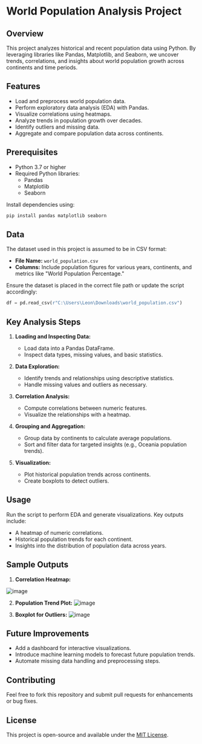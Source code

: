 # World Population Analysis Project

## Overview
This project analyzes historical and recent population data using Python. By leveraging libraries like Pandas, Matplotlib, and Seaborn, we uncover trends, correlations, and insights about world population growth across continents and time periods.

## Features
- Load and preprocess world population data.
- Perform exploratory data analysis (EDA) with Pandas.
- Visualize correlations using heatmaps.
- Analyze trends in population growth over decades.
- Identify outliers and missing data.
- Aggregate and compare population data across continents.

## Prerequisites
- Python 3.7 or higher
- Required Python libraries:
  - Pandas
  - Matplotlib
  - Seaborn

Install dependencies using:
```bash
pip install pandas matplotlib seaborn
```

## Data
The dataset used in this project is assumed to be in CSV format:
- **File Name:** `world_population.csv`
- **Columns:** Include population figures for various years, continents, and metrics like "World Population Percentage."

Ensure the dataset is placed in the correct file path or update the script accordingly:
```python
df = pd.read_csv(r"C:\Users\Leon\Downloads\world_population.csv")
```

## Key Analysis Steps
1. **Loading and Inspecting Data:**
   - Load data into a Pandas DataFrame.
   - Inspect data types, missing values, and basic statistics.

2. **Data Exploration:**
   - Identify trends and relationships using descriptive statistics.
   - Handle missing values and outliers as necessary.

3. **Correlation Analysis:**
   - Compute correlations between numeric features.
   - Visualize the relationships with a heatmap.

4. **Grouping and Aggregation:**
   - Group data by continents to calculate average populations.
   - Sort and filter data for targeted insights (e.g., Oceania population trends).

5. **Visualization:**
   - Plot historical population trends across continents.
   - Create boxplots to detect outliers.

## Usage
Run the script to perform EDA and generate visualizations. Key outputs include:
- A heatmap of numeric correlations.
- Historical population trends for each continent.
- Insights into the distribution of population data across years.

## Sample Outputs
1. **Correlation Heatmap:**

 ![image](https://github.com/user-attachments/assets/5ea635b7-b267-4680-b90d-f0c28ce74de4)

   
2. **Population Trend Plot:**
  ![image](https://github.com/user-attachments/assets/44a06fcf-12c4-42b2-a34c-bf45fdada178)


3. **Boxplot for Outliers:**
  ![image](https://github.com/user-attachments/assets/968cf44f-6f86-4945-ab6f-379194bd4b9c)



## Future Improvements
- Add a dashboard for interactive visualizations.
- Introduce machine learning models to forecast future population trends.
- Automate missing data handling and preprocessing steps.

## Contributing
Feel free to fork this repository and submit pull requests for enhancements or bug fixes.

## License
This project is open-source and available under the [MIT License](LICENSE).
